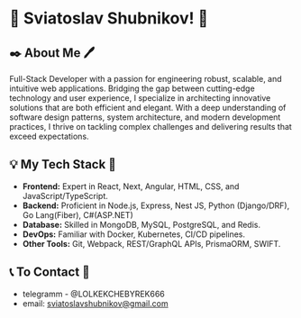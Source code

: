 # 👋 Sviatoslav Shubnikov! 👋

## ✒️ About Me 🖊️
Full-Stack Developer with a passion for engineering robust, scalable, and intuitive web applications. Bridging the gap between cutting-edge technology and user experience, I specialize in architecting innovative solutions that are both efficient and elegant. With a deep understanding of software design patterns, system architecture, and modern development practices, I thrive on tackling complex challenges and delivering results that exceed expectations.
  
## 💡 My Tech Stack 🔑
- **Frontend:** Expert in React, Next, Angular, HTML, CSS, and JavaScript/TypeScript.
- **Backend:** Proficient in Node.js, Express, Nest JS, Python (Django/DRF), Go Lang(Fiber), C#(ASP.NET)
- **Database:** Skilled in MongoDB, MySQL, PostgreSQL, and Redis.
- **DevOps:** Familiar with Docker, Kubernetes, CI/CD pipelines.
- **Other Tools:** Git, Webpack, REST/GraphQL APIs, PrismaORM, SWIFT.

## 📞 To Contact 📨
- telegramm - @LOLKEKCHEBYREK666
- email: sviatoslavshubnikov@gmail.com


